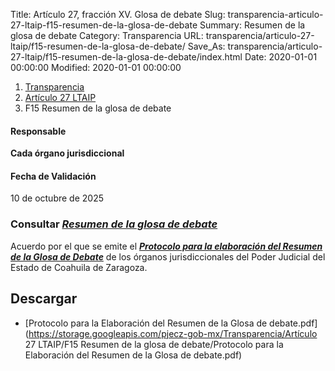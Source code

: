 Title: Artículo 27, fracción XV. Glosa de debate
Slug: transparencia-articulo-27-ltaip-f15-resumen-de-la-glosa-de-debate
Summary: Resumen de la glosa de debate
Category: Transparencia
URL: transparencia/articulo-27-ltaip/f15-resumen-de-la-glosa-de-debate/
Save_As: transparencia/articulo-27-ltaip/f15-resumen-de-la-glosa-de-debate/index.html
Date: 2020-01-01 00:00:00
Modified: 2020-01-01 00:00:00


<nav aria-label="breadcrumb">
<ol class="breadcrumb">
<li class="breadcrumb-item"><a href="../../">Transparencia</a></li>
<li class="breadcrumb-item"><a href="../">Artículo 27 LTAIP</a></li>
<li class="breadcrumb-item active" aria-current="page">F15 Resumen de la glosa de debate</li>
</ol>
</nav>



#### Responsable

**Cada órgano jurisdiccional**


#### Fecha de Validación

10 de octubre de 2025


### Consultar [*Resumen de la glosa de debate*](https://www.pjecz.gob.mx/consultas/glosas/#gsc.tab=0)

Acuerdo por el que se emite el **[*Protocolo para la elaboración del Resumen de la Glosa de Debate*](https://storage.googleapis.com/pjecz-gob-mx/Transparencia/Art%C3%ADculo%2021/F02%20Marco%20Normativo/Protocolos%20de%20Actuaci%C3%B3n/Protocolo%20para%20la%20Elaboraci%C3%B3n%20del%20Resumen%20de%20la%20Glosa%20de%20debate%20en%20los%20%C3%93rganos%20Jurisdiccionales%20del%20Poder%20Judicial%20del%20Estado%20de%20Coahuila%20de%20Zaragoza.pdf)** de los órganos jurisdiccionales del Poder Judicial del Estado de Coahuila de Zaragoza.



## Descargar

- [Protocolo para la Elaboración del Resumen de la Glosa de debate.pdf](https://storage.googleapis.com/pjecz-gob-mx/Transparencia/Artículo 27 LTAIP/F15 Resumen de la glosa de debate/Protocolo para la Elaboración del Resumen de la Glosa de debate.pdf)
